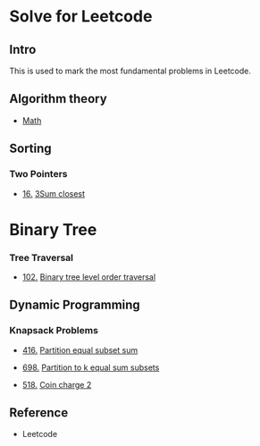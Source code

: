 # Solve for Leetcode 

## Intro

This is used to mark the most fundamental problems in Leetcode.

## Algorithm theory
- [Math](SolForLeetcode-Math.md) 

## Sorting
### Two Pointers
- [16.](https://leetcode.com/problems/3sum-closest/) [3Sum closest](3sum-closest.md)

# Binary Tree
### Tree Traversal
- [102.](https://leetcode.com/problems/binary-tree-level-order-traversal) [Binary tree level order traversal](binary-tree-level-order-traversal.md)

## Dynamic Programming
### Knapsack Problems
- [416.](https://leetcode.com/problems/partition-equal-subset-sum) [Partition equal subset sum](partition-equal-subset-sum.md)
- [698.](https://leetcode.com/problems/partition-to-k-equal-sum-subsets) [Partition to k equal sum subsets](partition-to-k-equal-sum-subsets.md)

- [518.](https://leetcode.com/problems/coin-change-2) [Coin charge 2](coin-change-2.md)

<!-- ## 算法思想

- [双指针](Leetcode%20题解%20-%20双指针.md)
- [排序](Leetcode%20题解%20-%20排序.md)
- [贪心思想](Leetcode%20题解%20-%20贪心思想.md)
- [二分查找](Leetcode%20题解%20-%20二分查找.md)
- [分治](Leetcode%20题解%20-%20分治.md)
- [搜索](Leetcode%20题解%20-%20搜索.md)
- [动态规划](Leetcode%20题解%20-%20动态规划.md)
- [数学](Leetcode%20题解%20-%20数学.md)

## 数据结构相关

- [链表](Leetcode%20题解%20-%20链表.md)
- [树](Leetcode%20题解%20-%20树.md)
- [栈和队列](Leetcode%20题解%20-%20栈和队列.md)
- [哈希表](Leetcode%20题解%20-%20哈希表.md)
- [字符串](Leetcode%20题解%20-%20字符串.md)
- [数组与矩阵](Leetcode%20题解%20-%20数组与矩阵.md)
- [图](Leetcode%20题解%20-%20图.md)
- [位运算](Leetcode%20题解%20-%20位运算.md) -->

## Reference
- Leetcode
